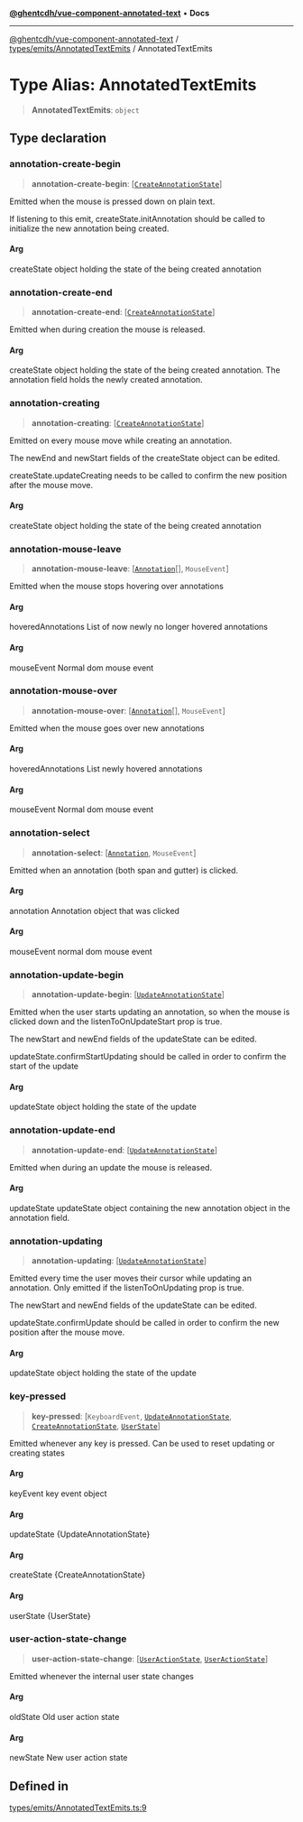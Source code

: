 [**@ghentcdh/vue-component-annotated-text**](../../../../README.md) • **Docs**

***

[@ghentcdh/vue-component-annotated-text](../../../../modules.md) / [types/emits/AnnotatedTextEmits](../README.md) / AnnotatedTextEmits

# Type Alias: AnnotatedTextEmits

> **AnnotatedTextEmits**: `object`

## Type declaration

### annotation-create-begin

> **annotation-create-begin**: [[`CreateAnnotationState`](../../../../lib/annotatedTextUtils/StateClasses/classes/CreateAnnotationState.md)]

Emitted when the mouse is pressed down on plain text.

If listening to this emit, createState.initAnnotation should be called to initialize the new annotation being created.

#### Arg

createState object holding the state of the being created annotation

### annotation-create-end

> **annotation-create-end**: [[`CreateAnnotationState`](../../../../lib/annotatedTextUtils/StateClasses/classes/CreateAnnotationState.md)]

Emitted when during creation the mouse is released.

#### Arg

createState object holding the state of the being created annotation. The annotation field holds the newly created annotation.

### annotation-creating

> **annotation-creating**: [[`CreateAnnotationState`](../../../../lib/annotatedTextUtils/StateClasses/classes/CreateAnnotationState.md)]

Emitted on every mouse move while creating an annotation.

The newEnd and newStart fields of the createState object can be edited.

createState.updateCreating needs to be called to confirm the new position after the mouse move.

#### Arg

createState object holding the state of the being created annotation

### annotation-mouse-leave

> **annotation-mouse-leave**: [[`Annotation`](../../../Annotation/interfaces/Annotation.md)[], `MouseEvent`]

Emitted when the mouse stops hovering over annotations

#### Arg

hoveredAnnotations List of now newly no longer hovered annotations

#### Arg

mouseEvent Normal dom mouse event

### annotation-mouse-over

> **annotation-mouse-over**: [[`Annotation`](../../../Annotation/interfaces/Annotation.md)[], `MouseEvent`]

Emitted when the mouse goes over new annotations

#### Arg

hoveredAnnotations List newly hovered annotations

#### Arg

mouseEvent Normal dom mouse event

### annotation-select

> **annotation-select**: [[`Annotation`](../../../Annotation/interfaces/Annotation.md), `MouseEvent`]

Emitted when an annotation (both span and gutter) is clicked.

#### Arg

annotation Annotation object that was clicked

#### Arg

mouseEvent normal dom mouse event

### annotation-update-begin

> **annotation-update-begin**: [[`UpdateAnnotationState`](../../../../lib/annotatedTextUtils/StateClasses/classes/UpdateAnnotationState.md)]

Emitted when the user starts updating an annotation, so when the mouse is
clicked down and the listenToOnUpdateStart prop is true.

The newStart and newEnd fields of the updateState can be edited.

updateState.confirmStartUpdating should be called in order to confirm
the start of the update

#### Arg

updateState object holding the state of the update

### annotation-update-end

> **annotation-update-end**: [[`UpdateAnnotationState`](../../../../lib/annotatedTextUtils/StateClasses/classes/UpdateAnnotationState.md)]

Emitted when during an update the mouse is released.

#### Arg

updateState updateState object containing the new annotation object in the annotation field.

### annotation-updating

> **annotation-updating**: [[`UpdateAnnotationState`](../../../../lib/annotatedTextUtils/StateClasses/classes/UpdateAnnotationState.md)]

Emitted every time the user moves their cursor while updating an
annotation. Only emitted if the listenToOnUpdating prop is true.

The newStart and newEnd fields of the updateState can be edited.

updateState.confirmUpdate should be called in order to confirm the new
position after the mouse move.

#### Arg

updateState object holding the state of the update

### key-pressed

> **key-pressed**: [`KeyboardEvent`, [`UpdateAnnotationState`](../../../../lib/annotatedTextUtils/StateClasses/classes/UpdateAnnotationState.md), [`CreateAnnotationState`](../../../../lib/annotatedTextUtils/StateClasses/classes/CreateAnnotationState.md), [`UserState`](../../../../lib/annotatedTextUtils/StateClasses/classes/UserState.md)]

Emitted whenever any key is pressed. Can be used to reset updating or creating states

#### Arg

keyEvent key event object

#### Arg

updateState {UpdateAnnotationState}

#### Arg

createState {CreateAnnotationState}

#### Arg

userState {UserState}

### user-action-state-change

> **user-action-state-change**: [[`UserActionState`](../../../../lib/annotatedTextUtils/StateClasses/enumerations/UserActionState.md), [`UserActionState`](../../../../lib/annotatedTextUtils/StateClasses/enumerations/UserActionState.md)]

Emitted whenever the internal user state changes

#### Arg

oldState Old user action state

#### Arg

newState New user action state

## Defined in

[types/emits/AnnotatedTextEmits.ts:9](https://github.com/GhentCDH/vue_component_annotated_text/blob/6add7bb10a77b5452736ad4c56c99391d8dec5bd/src/types/emits/AnnotatedTextEmits.ts#L9)
